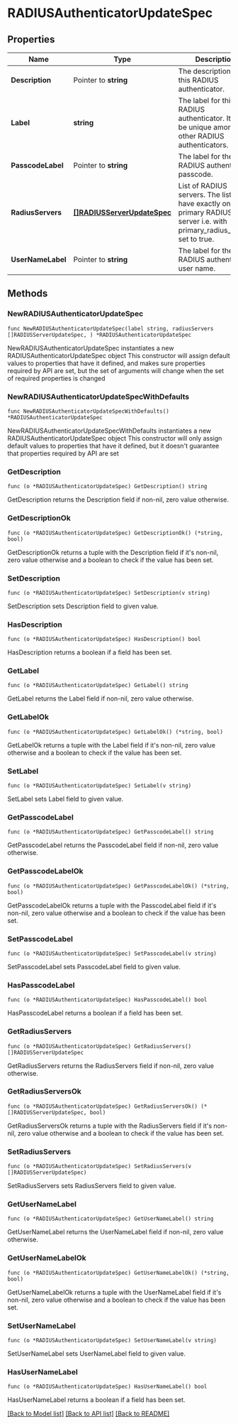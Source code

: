 # RADIUSAuthenticatorUpdateSpec

## Properties

Name | Type | Description | Notes
------------ | ------------- | ------------- | -------------
**Description** | Pointer to **string** | The description for this RADIUS authenticator. | [optional] 
**Label** | **string** | The label for this RADIUS authenticator. It must be unique among all other RADIUS authenticators. | 
**PasscodeLabel** | Pointer to **string** | The label for the RADIUS authenticator passcode. | [optional] 
**RadiusServers** | [**[]RADIUSServerUpdateSpec**](RADIUSServerUpdateSpec.md) | List of RADIUS servers. The list must have exactly one primary RADIUS server i.e. with primary_radius_server set to true. | 
**UserNameLabel** | Pointer to **string** | The label for the RADIUS authenticator user name. | [optional] 

## Methods

### NewRADIUSAuthenticatorUpdateSpec

`func NewRADIUSAuthenticatorUpdateSpec(label string, radiusServers []RADIUSServerUpdateSpec, ) *RADIUSAuthenticatorUpdateSpec`

NewRADIUSAuthenticatorUpdateSpec instantiates a new RADIUSAuthenticatorUpdateSpec object
This constructor will assign default values to properties that have it defined,
and makes sure properties required by API are set, but the set of arguments
will change when the set of required properties is changed

### NewRADIUSAuthenticatorUpdateSpecWithDefaults

`func NewRADIUSAuthenticatorUpdateSpecWithDefaults() *RADIUSAuthenticatorUpdateSpec`

NewRADIUSAuthenticatorUpdateSpecWithDefaults instantiates a new RADIUSAuthenticatorUpdateSpec object
This constructor will only assign default values to properties that have it defined,
but it doesn't guarantee that properties required by API are set

### GetDescription

`func (o *RADIUSAuthenticatorUpdateSpec) GetDescription() string`

GetDescription returns the Description field if non-nil, zero value otherwise.

### GetDescriptionOk

`func (o *RADIUSAuthenticatorUpdateSpec) GetDescriptionOk() (*string, bool)`

GetDescriptionOk returns a tuple with the Description field if it's non-nil, zero value otherwise
and a boolean to check if the value has been set.

### SetDescription

`func (o *RADIUSAuthenticatorUpdateSpec) SetDescription(v string)`

SetDescription sets Description field to given value.

### HasDescription

`func (o *RADIUSAuthenticatorUpdateSpec) HasDescription() bool`

HasDescription returns a boolean if a field has been set.

### GetLabel

`func (o *RADIUSAuthenticatorUpdateSpec) GetLabel() string`

GetLabel returns the Label field if non-nil, zero value otherwise.

### GetLabelOk

`func (o *RADIUSAuthenticatorUpdateSpec) GetLabelOk() (*string, bool)`

GetLabelOk returns a tuple with the Label field if it's non-nil, zero value otherwise
and a boolean to check if the value has been set.

### SetLabel

`func (o *RADIUSAuthenticatorUpdateSpec) SetLabel(v string)`

SetLabel sets Label field to given value.


### GetPasscodeLabel

`func (o *RADIUSAuthenticatorUpdateSpec) GetPasscodeLabel() string`

GetPasscodeLabel returns the PasscodeLabel field if non-nil, zero value otherwise.

### GetPasscodeLabelOk

`func (o *RADIUSAuthenticatorUpdateSpec) GetPasscodeLabelOk() (*string, bool)`

GetPasscodeLabelOk returns a tuple with the PasscodeLabel field if it's non-nil, zero value otherwise
and a boolean to check if the value has been set.

### SetPasscodeLabel

`func (o *RADIUSAuthenticatorUpdateSpec) SetPasscodeLabel(v string)`

SetPasscodeLabel sets PasscodeLabel field to given value.

### HasPasscodeLabel

`func (o *RADIUSAuthenticatorUpdateSpec) HasPasscodeLabel() bool`

HasPasscodeLabel returns a boolean if a field has been set.

### GetRadiusServers

`func (o *RADIUSAuthenticatorUpdateSpec) GetRadiusServers() []RADIUSServerUpdateSpec`

GetRadiusServers returns the RadiusServers field if non-nil, zero value otherwise.

### GetRadiusServersOk

`func (o *RADIUSAuthenticatorUpdateSpec) GetRadiusServersOk() (*[]RADIUSServerUpdateSpec, bool)`

GetRadiusServersOk returns a tuple with the RadiusServers field if it's non-nil, zero value otherwise
and a boolean to check if the value has been set.

### SetRadiusServers

`func (o *RADIUSAuthenticatorUpdateSpec) SetRadiusServers(v []RADIUSServerUpdateSpec)`

SetRadiusServers sets RadiusServers field to given value.


### GetUserNameLabel

`func (o *RADIUSAuthenticatorUpdateSpec) GetUserNameLabel() string`

GetUserNameLabel returns the UserNameLabel field if non-nil, zero value otherwise.

### GetUserNameLabelOk

`func (o *RADIUSAuthenticatorUpdateSpec) GetUserNameLabelOk() (*string, bool)`

GetUserNameLabelOk returns a tuple with the UserNameLabel field if it's non-nil, zero value otherwise
and a boolean to check if the value has been set.

### SetUserNameLabel

`func (o *RADIUSAuthenticatorUpdateSpec) SetUserNameLabel(v string)`

SetUserNameLabel sets UserNameLabel field to given value.

### HasUserNameLabel

`func (o *RADIUSAuthenticatorUpdateSpec) HasUserNameLabel() bool`

HasUserNameLabel returns a boolean if a field has been set.


[[Back to Model list]](../README.md#documentation-for-models) [[Back to API list]](../README.md#documentation-for-api-endpoints) [[Back to README]](../README.md)


